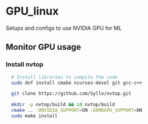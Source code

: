 # GPU_linux

Setups and configs to use NVIDIA GPU for ML

## Monitor GPU usage

### Install nvtop

```bash
  # Install libraries to compile the code
  sudo dnf install cmake ncurses-devel git gcc-c++

  git clone https://github.com/Syllo/nvtop.git

  mkdir -p nvtop/build && cd nvtop/build
  cmake .. -DNVIDIA_SUPPORT=ON -DAMDGPU_SUPPORT=ON
  sudo make install
```




